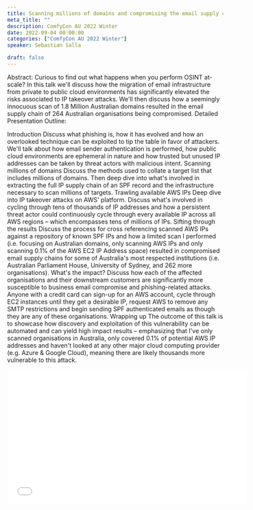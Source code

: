 ```yaml
---
title: Scanning millions of domains and compromising the email supply chain of Australia's most respected institutions
meta_title: ""
description: ComfyCon AU 2022 Winter
date: 2022-09-04 00:00:00
categories: ["ComfyCon AU 2022 Winter"]
speaker: Sebastian Salla 

draft: false
---
```

Abstract: Curious to find out what happens when you perform OSINT at-scale? In this talk we'll discuss how the migration of email infrastructure from private to public cloud environments has significantly elevated the risks associated to IP takeover attacks. We'll then discuss how a seemingly innocuous scan of 1.8 Million Australian domains resulted in the email supply chain of 264 Australian organisations being compromised.
Detailed Presentation Outline:

Introduction Discuss what phishing is, how it has evolved and how an overlooked technique can be exploited to tip the table in favor of attackers. We'll talk about how email sender authentication is performed, how public cloud environments are ephemeral in nature and how trusted but unused IP addresses can be taken by threat actors with malicious intent.
Scanning millions of domains Discuss the methods used to collate a target list that includes millions of domains. Then deep dive into what's involved in extracting the full IP supply chain of an SPF record and the infrastructure necessary to scan millions of targets.
Trawling available AWS IPs Deep dive into IP takeover attacks on AWS' platform. Discuss what's involved in cycling through tens of thousands of IP addresses and how a persistent threat actor could continuously cycle through every available IP across all AWS regions – which encompasses tens of millions of IPs.
Sifting through the results Discuss the process for cross referencing scanned AWS IPs against a repository of known SPF IPs and how a limited scan I performed (i.e. focusing on Australian domains, only scanning AWS IPs and only scanning 0.1% of the AWS EC2 IP Address space) resulted in compromised email supply chains for some of Australia's most respected institutions (i.e. Australian Parliament House, University of Sydney, and 262 more organisations).
What's the impact? Discuss how each of the affected organisations and their downstream customers are significantly more susceptible to business email compromise and phishing-related attacks. Anyone with a credit card can sign-up for an AWS account, cycle through EC2 instances until they get a desirable IP, request AWS to remove any SMTP restrictions and begin sending SPF authenticated emails as though they are any of these organisations.
Wrapping up The outcome of this talk is to showcase how discovery and exploitation of this vulnerability can be automated and can yield high impact results – emphasizing that I've only scanned organisations in Australia, only covered 0.1% of potential AWS IP addresses and haven't looked at any other major cloud computing provider (e.g. Azure & Google Cloud), meaning there are likely thousands more vulnerable to this attack.

<iframe width="560" height="315" src="None" title="YouTube video player" frameborder="0" allow="accelerometer; autoplay; clipboard-write; encrypted-media; gyroscope; picture-in-picture; web-share" allowfullscreen></iframe>